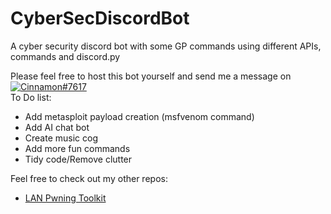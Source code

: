 # CyberSecDiscordBot

A cyber security discord bot with some GP commands using different APIs, commands and discord.py

Please feel free to host this bot yourself and send me a message on [![Cinnamon#7617](https://img.shields.io/badge/Discord-Cinnamon%237617-blue?style=plastic&logo=discord.svg)](https://discord.com/)   
To Do list:  
* Add metasploit payload creation (msfvenom command)
* Add AI chat bot
* Create music cog
* Add more fun commands
* Tidy code/Remove clutter

Feel free to check out my other repos:  
* [LAN Pwning Toolkit](https://github.com/Cinnamon1212/LAN_Pwning_Toolkit)
